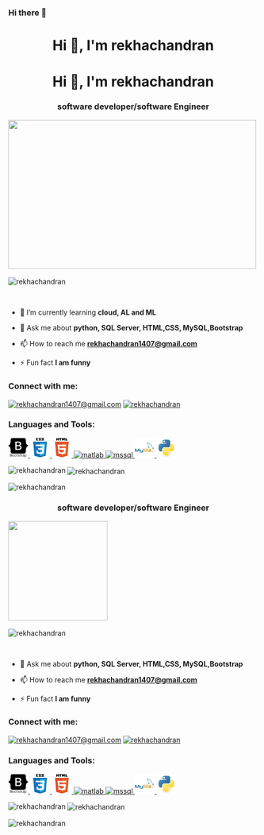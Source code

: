 ### Hi there 👋<h1 align="center">Hi 👋, I'm rekhachandran</h1><h1 align="center">Hi 👋, I'm rekhachandran</h1>
<h3 align="center">software developer/software Engineer</h3>
<img width='500' height='300' src="C:\Users\REKHA YAASH\OneDrive\Desktop\copy.jpg">
<p align="left"> <img src="https://komarev.com/ghpvc/?username=rekhachandran&label=Profile%20views&color=0e75b6&style=flat" alt="rekhachandran" /> </p>

<p align="left"> <a href="https://twitter.com/" target="blank"><img src="https://img.shields.io/twitter/follow/?logo=twitter&style=for-the-badge" alt="" /></a> </p>

- 🌱 I’m currently learning **cloud, AL and ML**

- 💬 Ask me about **python, SQL Server, HTML,CSS, MySQL,Bootstrap**

- 📫 How to reach me **rekhachandran1407@gmail.com**

- ⚡ Fun fact **I am funny**

<h3 align="left">Connect with me:</h3>
<p align="left">
<a href="https://linkedin.com/in/rekhachandran1407@gmail.com" target="blank"><img align="center" src="https://raw.githubusercontent.com/rahuldkjain/github-profile-readme-generator/master/src/images/icons/Social/linked-in-alt.svg" alt="rekhachandran1407@gmail.com" height="30" width="40" /></a>
<a href="https://instagram.com/rekhachandran" target="blank"><img align="center" src="https://raw.githubusercontent.com/rahuldkjain/github-profile-readme-generator/master/src/images/icons/Social/instagram.svg" alt="rekhachandran" height="30" width="40" /></a>
</p>

<h3 align="left">Languages and Tools:</h3>
<p align="left"> <a href="https://getbootstrap.com" target="_blank" rel="noreferrer"> <img src="https://raw.githubusercontent.com/devicons/devicon/master/icons/bootstrap/bootstrap-plain-wordmark.svg" alt="bootstrap" width="40" height="40"/> </a> <a href="https://www.w3schools.com/css/" target="_blank" rel="noreferrer"> <img src="https://raw.githubusercontent.com/devicons/devicon/master/icons/css3/css3-original-wordmark.svg" alt="css3" width="40" height="40"/> </a> <a href="https://www.w3.org/html/" target="_blank" rel="noreferrer"> <img src="https://raw.githubusercontent.com/devicons/devicon/master/icons/html5/html5-original-wordmark.svg" alt="html5" width="40" height="40"/> </a> <a href="https://www.mathworks.com/" target="_blank" rel="noreferrer"> <img src="https://upload.wikimedia.org/wikipedia/commons/2/21/Matlab_Logo.png" alt="matlab" width="40" height="40"/> </a> <a href="https://www.microsoft.com/en-us/sql-server" target="_blank" rel="noreferrer"> <img src="https://www.svgrepo.com/show/303229/microsoft-sql-server-logo.svg" alt="mssql" width="40" height="40"/> </a> <a href="https://www.mysql.com/" target="_blank" rel="noreferrer"> <img src="https://raw.githubusercontent.com/devicons/devicon/master/icons/mysql/mysql-original-wordmark.svg" alt="mysql" width="40" height="40"/> </a> <a href="https://www.python.org" target="_blank" rel="noreferrer"> <img src="https://raw.githubusercontent.com/devicons/devicon/master/icons/python/python-original.svg" alt="python" width="40" height="40"/> </a> </p>

<p><img align="left" src="https://github-readme-stats.vercel.app/api/top-langs?username=rekhachandran&show_icons=true&locale=en&layout=compact" alt="rekhachandran" /></p>

<p>&nbsp;<img align="center" src="https://github-readme-stats.vercel.app/api?username=rekhachandran&show_icons=true&locale=en" alt="rekhachandran" /></p>

<p><img align="center" src="https://github-readme-streak-stats.herokuapp.com/?user=rekhachandran&" alt="rekhachandran" /></p>

<h3 align="center">software developer/software Engineer</h3>
<img width='200' height='200' src="https://in.images.search.yahoo.com/images/view;_ylt=Awrx.HbBxPhjxo4Eikq9HAx.;_ylu=c2VjA3NyBHNsawNpbWcEb2lkAzM3Y2RlMGNhYjBlZjc4MDlmN2E1YjY1YWU1OTFiN2JlBGdwb3MDNgRpdANiaW5n?back=https%3A%2F%2Fin.images.search.yahoo.com%2Fsearch%2Fimages%3Fp%3Danimated%2Bimages%2Bfor%2Bsoftware%2Bdevelopment%2Bgirls%26ei%3DUTF-8%26type%3DE211IN714G0%26fr%3Dmcafee%26fr2%3Dp%253As%252Cv%253Ai%252Cm%253Asb-top%26tab%3Dorganic%26ri%3D6&w=533&h=390&imgurl=www.cmswebsiteservices.com%2Fsites%2Fdefault%2Ffiles%2Finline-images%2Fprogramer-girl.jpg&rurl=http%3A%2F%2Fwww.cmswebsiteservices.com%2Fhire-dedicated-developer&size=23.5KB&p=animated+images+for+software+development+girls&oid=37cde0cab0ef7809f7a5b65ae591b7be&fr2=p%3As%2Cv%3Ai%2Cm%3Asb-top&fr=mcafee&tt=Hire+Dedicated+Web+Developers+%26+Designer+%7C+Best+Software+programmer+...&b=0&ni=160&no=6&ts=&tab=organic&sigr=TiJf0DoozGip&sigb=A1G70XapPZqs&sigi=2ckDdLSnGmwW&sigt=6W3NSI7EO3ZF&.crumb=mlqE3/ohzhU&fr=mcafee&fr2=p%3As%2Cv%3Ai%2Cm%3Asb-top&type=E211IN714G0">

<p align="left"> <img src="https://komarev.com/ghpvc/?username=rekhachandran&label=Profile%20views&color=0e75b6&style=flat" alt="rekhachandran" /> </p>

<p align="left"> <a href="https://twitter.com/" target="blank"><img src="https://img.shields.io/twitter/follow/?logo=twitter&style=for-the-badge" alt="" /></a> </p>

- 💬 Ask me about **python, SQL Server, HTML,CSS, MySQL,Bootstrap**

- 📫 How to reach me **rekhachandran1407@gmail.com**

- ⚡ Fun fact **I am funny**

<h3 align="left">Connect with me:</h3>
<p align="left">
<a href="https://linkedin.com/in/rekhachandran1407@gmail.com" target="blank"><img align="center" src="https://raw.githubusercontent.com/rahuldkjain/github-profile-readme-generator/master/src/images/icons/Social/linked-in-alt.svg" alt="rekhachandran1407@gmail.com" height="30" width="40" /></a>
<a href="https://instagram.com/rekhachandran" target="blank"><img align="center" src="https://raw.githubusercontent.com/rahuldkjain/github-profile-readme-generator/master/src/images/icons/Social/instagram.svg" alt="rekhachandran" height="30" width="40" /></a>
</p>

<h3 align="left">Languages and Tools:</h3>
<p align="left"> <a href="https://getbootstrap.com" target="_blank" rel="noreferrer"> <img src="https://raw.githubusercontent.com/devicons/devicon/master/icons/bootstrap/bootstrap-plain-wordmark.svg" alt="bootstrap" width="40" height="40"/> </a> <a href="https://www.w3schools.com/css/" target="_blank" rel="noreferrer"> <img src="https://raw.githubusercontent.com/devicons/devicon/master/icons/css3/css3-original-wordmark.svg" alt="css3" width="40" height="40"/> </a> <a href="https://www.w3.org/html/" target="_blank" rel="noreferrer"> <img src="https://raw.githubusercontent.com/devicons/devicon/master/icons/html5/html5-original-wordmark.svg" alt="html5" width="40" height="40"/> </a> <a href="https://www.mathworks.com/" target="_blank" rel="noreferrer"> <img src="https://upload.wikimedia.org/wikipedia/commons/2/21/Matlab_Logo.png" alt="matlab" width="40" height="40"/> </a> <a href="https://www.microsoft.com/en-us/sql-server" target="_blank" rel="noreferrer"> <img src="https://www.svgrepo.com/show/303229/microsoft-sql-server-logo.svg" alt="mssql" width="40" height="40"/> </a> <a href="https://www.mysql.com/" target="_blank" rel="noreferrer"> <img src="https://raw.githubusercontent.com/devicons/devicon/master/icons/mysql/mysql-original-wordmark.svg" alt="mysql" width="40" height="40"/> </a> <a href="https://www.python.org" target="_blank" rel="noreferrer"> <img src="https://raw.githubusercontent.com/devicons/devicon/master/icons/python/python-original.svg" alt="python" width="40" height="40"/> </a> </p>

<p><img align="left" src="https://github-readme-stats.vercel.app/api/top-langs?username=rekhachandran&show_icons=true&locale=en&layout=compact" alt="rekhachandran" /></p>

<p>&nbsp;<img align="center" src="https://github-readme-stats.vercel.app/api?username=rekhachandran&show_icons=true&locale=en" alt="rekhachandran" /></p>

<p><img align="center" src="https://github-readme-streak-stats.herokuapp.com/?user=rekhachandran&" alt="rekhachandran" /></p>


<!--
**rekhachandran/rekhachandran** is a ✨ _special_ ✨ repository because its `README.md` (this file) appears on your GitHub profile.

Here are some ideas to get you started:

- 🔭 I’m currently working on ...
- 🌱 I’m currently learning ...
- 👯 I’m looking to collaborate on ...
- 🤔 I’m looking for help with ...
- 💬 Ask me about ...
- 📫 How to reach me: ...
- 😄 Pronouns: ...
- ⚡ Fun fact: ...
-->
